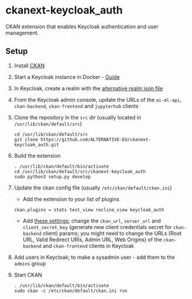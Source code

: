 # ckanext-keycloak_auth

CKAN extension that enables Keycloak authentication and user management.

## Setup

1. Install <a href="https://docs.ckan.org/en/2.9/extensions/tutorial.html#installing-ckan" target="_blank">CKAN</a>

2. Start a Keycloak instance in Docker - <a href="https://www.keycloak.org/getting-started/getting-started-docker" target="_blank">Guide</a>

3. In Keycloak, create a realm with the <a href="https://github.com/ALTERNATIVE-EU/platform-deployment/blob/master/deployment/charts/keycloak/realms/alternative-realm.json" target="_blank">alternative realm json file</a>

4. From the Keycloak admin console, update the URLs of the `ai-ml-api`, `ckan-backend`, `ckan-frontend` and `jupyterhub` clients

5. Clone the repository in the `src` dir (usually located in `/usr/lib/ckan/default/src`)
    ```
    cd /usr/lib/ckan/default/src
    git clone https://github.com/ALTERNATIVE-EU/ckanext-keycloak_auth.git
    ```

6. Build the extension
    ```
    . /usr/lib/ckan/default/bin/activate
    cd /usr/lib/ckan/default/src/ckanext-keycloak_auth
    sudo python3 setup.py develop
    ```

7. Update the ckan config file (usually `/etc/ckan/default/ckan.ini`)
    - Add the extension to your list of plugins
    ```
    ckan.plugins = stats text_view recline_view keycloak_auth
    ```
    - Add <a href="https://github.com/ALTERNATIVE-EU/platform-deployment/blob/main/ckan-alternative-theme/keycloak_auth-config" target="_blank">these settings</a>; change the `ckan_url`, `server_url` and `client_secret_key` (generate new client credentials secret for `ckan-backend` client) params; you might need to change the URLs (Root URL, Valid Redirect URIs, Admin URL, Web Origins) of the `ckan-backend` and `ckan-frontend` clients in Keycloak

8. Add users in Keycloak; to make a sysadmin user - add them to the `admins` group

9. Start CKAN
   ```
   . /usr/lib/ckan/default/bin/activate
   sudo ckan -c /etc/ckan/default/ckan.ini run
   ```
